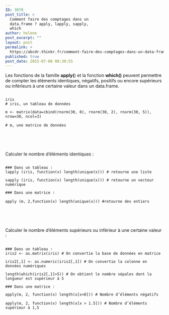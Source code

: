 ```yaml
---
ID: 3070
post_title: >
  Comment faire des comptages dans un
  data.frame ? apply, lapply, sapply,
  which
author: helene
post_excerpt: ""
layout: post
permalink: >
  https://abcdr.thinkr.fr/comment-faire-des-comptages-dans-un-data-frame-apply-lapply-sapply-which-3/
published: true
post_date: 2015-07-08 08:30:55
---
```

<p>Les fonctions de la famille <strong>apply(</strong>) et la fonction <strong>which()</strong> peuvent permettre de compter les éléments identiques, négatifs, positifs ou encore supérieurs ou inférieurs à une certaine valeur dans un data.frame.</p><p> <pre><code><br />iris<br /># iris, un tableau de données</p><p>m &lt;- matrix(data=cbind(rnorm(30, 0), rnorm(30, 2), rnorm(30, 5)), nrow=30, ncol=3)</p><p># m, une matrice de données <br /> </code></pre>  <br /><br />Calculer le nombre d’éléments identiques :</p><p> <pre><code><br />### Dans un tableau :<br />lapply (iris, function(x) length(unique(x))) # retourne une liste</p><p>sapply (iris, function(x) length(unique(x))) # retourne un vecteur numérique</p><p>### Dans une matrice :</p><p>apply (m, 2,function(x) length(unique(x))) #retourne des entiers <br /> </code></pre>  <br /><br />Calculer le nombre d’éléments supérieurs ou inférieur à une certaine valeur :</p><p> <pre><code><br />### Dans un tableau :<br />iris2 &lt;- as.matrix(iris) # On convertie la base de données en matrice</p><p>iris2[,1] &lt;- as.numeric(iris2[,1]) # On convertie la colonne en données numériques</p><p>length(which(iris2[,1]&gt;5)) # On obtient le nombre sépales dont la longueur est supérieur à 5</p><p>### Dans une matrice :</p><p>apply(m, 2, function(x) length(x[x&lt;0])) # Nombre d’éléments négatifs</p><p>apply(m, 2, function(x) length(x[x &gt; 1.5])) # Nombre d’éléments supérieur à 1,5<br /> </code></pre>   </p>